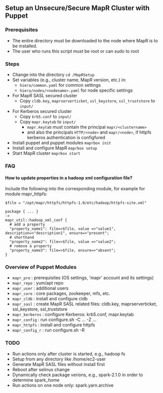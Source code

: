 ## Setup an Unsecure/Secure MapR Cluster with Puppet

### Prerequisites

- The entire directory must be downloaded to the node where MapR is to be installed.
- The user who runs this script must be root or can sudo to root

### Steps

- Change into the directory
  `cd /MapRSetup`
- Set variables (e.g., cluster name, MapR version, etc.) in:
	- `hiera/common.yaml` for common settings
	- `hiera/nodes/<nodename>.yaml` for node specific settings
- For MapR SASL secured cluster
  - Copy `cldb.key`, `maprserverticket`, `ssl_keystore`, `ssl_truststore` to `input/`
- For Kerberos secured cluster
  - Copy `krb5.conf` to `input/`
  - Copy `mapr.keytab` to `input/`
    - `mapr.keytab` must contain the principal `mapr/<clustername>`
    - and also the principals `HTTP/<node>` and `mapr/<node>`, if httpfs kerberos authentication is configfured
- Install puppet and puppet modules
  `maprbox init`
- Install and configure MapR
  `maprbox setup`
- Start MapR cluster
  `maprbox start`

### FAQ

#### How to update properties in a hadoop xml configuration file?
Include the following into the corresponding module, for example for module mapr_httpfs:

  ```
  $file = "/opt/mapr/httpfs/httpfs-1.0/etc/hadoop/httpfs-site.xml"

  package { ... }
  ->
  mapr_util::hadoop_xml_conf {
    # add a property
    "property_name1": file=>$file, value =>"value1", description=>"description1", ensure=>"present";
    # shorthand
    "property_name2": file=>$file, value =>"value2";
    # remove a property
    "property_name3": file=>$file, ensure=>"absent";
 }
 ```

### Overview of Puppet Modules
- `mapr_pre`      : prerequisites (OS settings, 'mapr' account and its settings)
- `mapr_repo`     : yum/apt repo
- `mapr_user`     : additional users
- `mapr_core`     : core packages, zookeeper, mfs, etc.
- `mapr_cldb`     : install and configure cldb
- `mapr_sasl`     : create MapR SASL related files: cldb.key, maprserverticket, ssl_keystore, ssl_truststore
- `mapr_kerberos` : configure Kerberos: krb5.conf, mapr.keytab
- `mapr_config`   : run configure.sh -C ... -Z ...
- `mapr_httpfs`   : install and configure httpfs
- `mapr_config_r` : run configure.sh -R

### TODO
- Run actions only after cluster is started, e.g., hadoop fs
- Setup from any directory like /home/ec2-user
- Generate MapR SASL files without install first
- Reboot after selinux change
- Dynamically check package verions, e.g., spark-2.1.0 in order to determine spark_home
- Run actions on one node only: spark.yarn.archive

